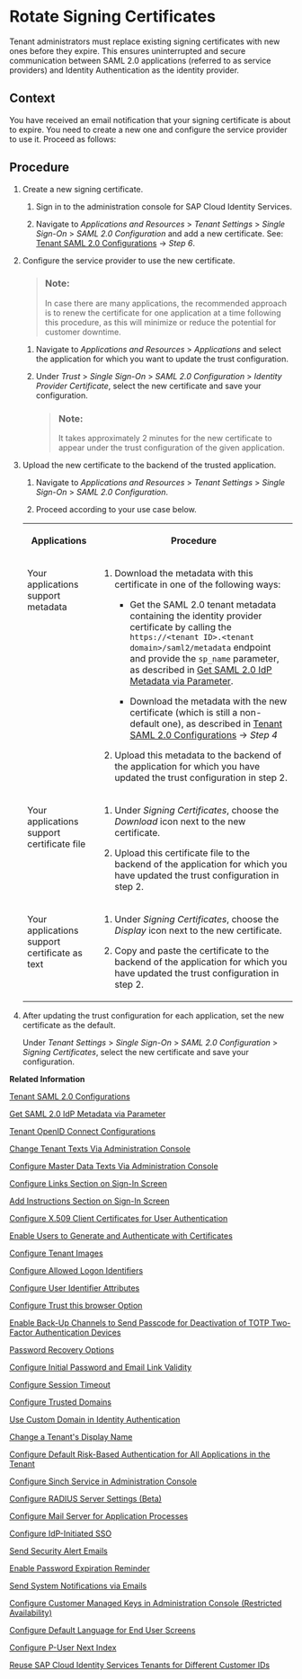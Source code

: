 <!-- loio6621ad5868a3429d8b79f0c3c188e585 -->

# Rotate Signing Certificates

Tenant administrators must replace existing signing certificates with new ones before they expire. This ensures uninterrupted and secure communication between SAML 2.0 applications \(referred to as service providers\) and Identity Authentication as the identity provider.



## Context

You have received an email notification that your signing certificate is about to expire. You need to create a new one and configure the service provider to use it. Proceed as follows:



## Procedure

1.  Create a new signing certificate.

    1.  Sign in to the administration console for SAP Cloud Identity Services.

    2.  Navigate to *Applications and Resources* \> *Tenant Settings* \> *Single Sign-On* \> *SAML 2.0 Configuration* and add a new certificate. See: [Tenant SAML 2.0 Configurations](tenant-saml-2-0-configurations-e81a19b.md) → *Step 6*.


2.  Configure the service provider to use the new certificate.

    > ### Note:  
    > In case there are many applications, the recommended approach is to renew the certificate for one application at a time following this procedure, as this will minimize or reduce the potential for customer downtime.

    1.  Navigate to *Applications and Resources* \> *Applications* and select the application for which you want to update the trust configuration.

    2.  Under *Trust* \> *Single Sign-On* \> *SAML 2.0 Configuration* \> *Identity Provider Certificate*, select the new certificate and save your configuration.

        > ### Note:  
        > It takes approximately 2 minutes for the new certificate to appear under the trust configuration of the given application.


3.  Upload the new certificate to the backend of the trusted application.

    1.  Navigate to *Applications and Resources* \> *Tenant Settings* \> *Single Sign-On* \> *SAML 2.0 Configuration*.

    2.  Proceed according to your use case below.



    <table>
    <tr>
    <th valign="top">

    Applications
    
    </th>
    <th valign="top">

    Procedure
    
    </th>
    </tr>
    <tr>
    <td valign="top">
    
    Your applications support metadata
    
    </td>
    <td valign="top">
    
    1.  Download the metadata with this certificate in one of the following ways:

        -   Get the SAML 2.0 tenant metadata containing the identity provider certificate by calling the `https://<tenant ID>.<tenant domain>/saml2/metadata` endpoint and provide the `sp_name` parameter, as described in [Get SAML 2.0 IdP Metadata via Parameter](get-saml-2-0-idp-metadata-via-parameter-2c76690.md).

        -   Download the metadata with the new certificate \(which is still a non-default one\), as described in [Tenant SAML 2.0 Configurations](tenant-saml-2-0-configurations-e81a19b.md) → *Step 4*


    2.  Upload this metadata to the backend of the application for which you have updated the trust configuration in step 2.



    
    </td>
    </tr>
    <tr>
    <td valign="top">
    
    Your applications support certificate file
    
    </td>
    <td valign="top">
    
    1.  Under *Signing Certificates*, choose the *Download* icon next to the new certificate.

    2.  Upload this certificate file to the backend of the application for which you have updated the trust configuration in step 2.



    
    </td>
    </tr>
    <tr>
    <td valign="top">
    
    Your applications support certificate as text
    
    </td>
    <td valign="top">
    
    1.  Under *Signing Certificates*, choose the *Display* icon next to the new certificate.

    2.  Copy and paste the certificate to the backend of the application for which you have updated the trust configuration in step 2.



    
    </td>
    </tr>
    </table>
    
4.  After updating the trust configuration for each application, set the new certificate as the default.

    Under *Tenant Settings* \> *Single Sign-On* \> *SAML 2.0 Configuration* \> *Signing Certificates*, select the new certificate and save your configuration.


**Related Information**  


[Tenant SAML 2.0 Configurations](tenant-saml-2-0-configurations-e81a19b.md "You as a tenant administrator can view and download the tenant SAML 2.0 metadata. You can also change the name format and update your certificate used by the identity provider to digitally sign the messages for the applications.")

[Get SAML 2.0 IdP Metadata via Parameter](get-saml-2-0-idp-metadata-via-parameter-2c76690.md "Tenant administrator can get the SAML 2.0 metadata via specific parameters.")

[Tenant OpenID Connect Configurations](tenant-openid-connect-configurations-3d6abcc.md "You as a tenant administrator can view and configure the tenant OpenID Connect configurations.")

[Change Tenant Texts Via Administration Console](change-tenant-texts-via-administration-console-c24b1d0.md "The change tenant texts option can be used to change the predefined texts and messages for end-user screens available per tenant in Identity Authentication via the administration console.")

[Configure Master Data Texts Via Administration Console](configure-master-data-texts-via-administration-console-c068ac9.md "The master data texts option can be used to configure the predefined master data for each resource in Identity Authentication via the administration console.")

[Configure Links Section on Sign-In Screen](configure-links-section-on-sign-in-screen-060c032.md "You can configure links to appear on the sign-in screen of your applications.")

[Add Instructions Section on Sign-In Screen](add-instructions-section-on-sign-in-screen-c9e717e.md "You can customize the sign-in screen of the Horizon theme with instructions for the user.")

[Configure X.509 Client Certificates for User Authentication](configure-x-509-client-certificates-for-user-authentication-52c7dcb.md "Tenant administrators can configure X.509 client certificates for user authentication as an alternative to authenticating with a user name and a password.")

[Enable Users to Generate and Authenticate with Certificates](enable-users-to-generate-and-authenticate-with-certificates-4cf818a.md "Allow users to generate and authenticate with certificates.")

[Configure Tenant Images](configure-tenant-images-8742046.md "You can configure a custom global logo and, or a background image on the forms for sign-in in, registration, upgrade, password update, and account activation for all applications in a tenant. You can also set a favicon for tenant.")

[Configure Allowed Logon Identifiers](configure-allowed-logon-identifiers-3adf1ff.md "Tenant administrators can choose the allowed logon identifiers for the users.")

[Configure User Identifier Attributes](configure-user-identifier-attributes-8b9fa88.md "Tenant administrators can configure user identifier attributes as required and unique for the tenant.")

[Configure Trust this browser Option](configure-trust-this-browser-option-5b8377e.md "Tenant administrator can set the number of days for which the users won't get prompted for second-factor authentication, if they sign in from the same browser.")

[Enable Back-Up Channels to Send Passcode for Deactivation of TOTP Two-Factor Authentication Devices](enable-back-up-channels-to-send-passcode-for-deactivation-of-totp-two-factor-authenticati-782935e.md "Tenant administrator can configure back-up channels to send TOTP deactivation passcodes to the user.")

[Password Recovery Options](password-recovery-options-777cee1.md "Enable users to reset their password via security questions, PIN code, or email link.")

[Configure Initial Password and Email Link Validity](configure-initial-password-and-email-link-validity-f8093f4.md "As a tenant administrator, you can configure the validity of the initial password and link sent to a user in the various application processes.")

[Configure Session Timeout](configure-session-timeout-5ca23e4.md "As a tenant administrator, you can configure when the session, created at the Identity Authentication tenant, expires.")

[Configure Trusted Domains](configure-trusted-domains-08fa1fe.md "Service providers that delegate authentication to Identity Authentication can protect their applications when using embedded frames, also called overlays, or when allowing user self-registration.")

[Use Custom Domain in Identity Authentication](use-custom-domain-in-identity-authentication-c4db840.md "Identity Authentication allows you to use a custom domain that is different from the default ones (<tenant ID>.accounts.ondemand.com or <tenant ID>.accounts.cloud.sap) - for example www.mytenant.com.")

[Change a Tenant's Display Name](change-a-tenant-s-display-name-a513c91.md "You can configure the tenant's name from the administration console for SAP Cloud Identity Services.")

[Configure Default Risk-Based Authentication for All Applications in the Tenant](configure-default-risk-based-authentication-for-all-applications-in-the-tenant-1aab51a.md#loio1aab51ae62b94f79b4c6dac7a00857c2 "You can define rules for authentication according to different risk factors and apply actions like Allow, Deny, and Two-Factor Authentication for all applications in a tenant.")

[Configure Sinch Service in Administration Console](configure-sinch-service-in-administration-console-3fdc9e1.md "Configure Sinch Service to enable Phone Verification via SMS or SMS Two-Factor Authentication in the administration console.")

[Configure RADIUS Server Settings \(Beta\)](configure-radius-server-settings-beta-03043ae.md "Configure Remote Authentication Dial-In User Service (RADIUS) server settings in the administration console for SAP Cloud Identity Services.")

[Configure Mail Server for Application Processes](configure-mail-server-for-application-processes-ccc7ba1.md "Configure mail server for the emails sent to the end users in the different application processes.")

[Configure IdP-Initiated SSO](configure-idp-initiated-sso-5d59caa.md "Enable or disable IdP-Initiated SSO via the administration console for SAP Cloud Identity Services.")

[Send Security Alert Emails](send-security-alert-emails-c977464.md "Send security alert emails to end-users or administrators when changes in their accounts are made.")

[Enable Password Expiration Reminder](enable-password-expiration-reminder-a8de1be.md "Enable password expiration reminder for SAP Cloud Identity Services to ensure the users are aware that a password change is due.")

[Send System Notifications via Emails](send-system-notifications-via-emails-aa04a8b.md "You can configure the administration console to send emails with information about expiring certificates, system notifications, new administrators, and new applications to specific email addresses or to the emails of all administrators.")

[Configure Customer Managed Keys in Administration Console \(Restricted Availability\)](configure-customer-managed-keys-in-administration-console-restricted-availability-fe6e30c.md "")

[Configure Default Language for End User Screens](configure-default-language-for-end-user-screens-2cb73c3.md "Select the language that the end user screen uses if the language of the browser isn’t in the list of supported languages.")

[Configure P-User Next Index](configure-p-user-next-index-045bb1c.md "Set the value for the P-user next index.")

[Reuse SAP Cloud Identity Services Tenants for Different Customer IDs](reuse-sap-cloud-identity-services-tenants-for-different-customer-ids-ebd0258.md "You as a tenant administrator can reuse an existing tenant for configurations and automated subscriptions.")

